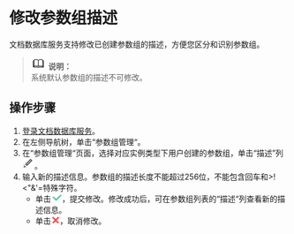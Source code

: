 # 修改参数组描述<a name="dds_03_0044"></a>

文档数据库服务支持修改已创建参数组的描述，方便您区分和识别参数组。

>![](public_sys-resources/icon-note.gif) **说明：**   
>系统默认参数组的描述不可修改。  

## 操作步骤<a name="section479312363215"></a>

1.  [登录文档数据库服务](https://support.huaweicloud.com/qs-dds/dds_02_0043.html)。
2.  在左侧导航树，单击“参数组管理“。
3.  在“参数组管理“页面，选择对应实例类型下用户创建的参数组，单击“描述”列![](figures/modify.png)。
4.  输入新的描述信息。参数组的描述长度不能超过256位，不能包含回车和\>!<"&'=特殊字符。
    -   单击![](figures/ok.png)，提交修改。修改成功后，可在参数组列表的“描述“列查看新的描述信息。
    -   单击![](figures/cancel.png)，取消修改。


